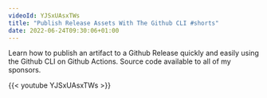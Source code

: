 ```yaml
---
videoId: YJSxUAsxTWs
title: "Publish Release Assets With The Github CLI #shorts"
date: 2022-06-24T09:30:06+01:00
---
```


Learn how to publish an artifact to a Github Release quickly and easily using the Github CLI on Github Actions. Source code available to all of my sponsors.

<!--more-->

{{< youtube YJSxUAsxTWs >}}
